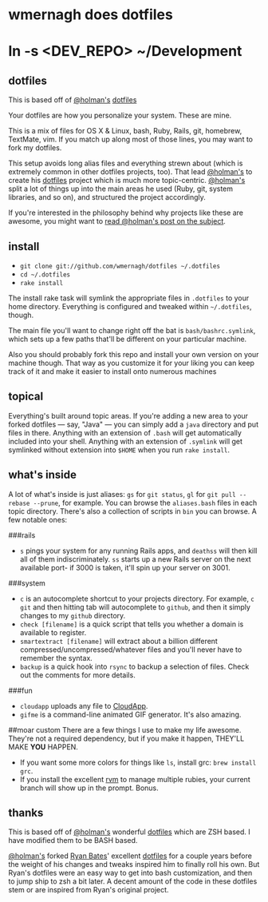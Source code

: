 # wmernagh does dotfiles

# ln -s <DEV_REPO> ~/Development

## dotfiles

This is based off of [@holman's](http://github.com/holman/) [dotfiles](http://github.com/holman/dotfiles)

Your dotfiles are how you personalize your system. These are mine. 

This is a mix of files for OS X & Linux, bash, Ruby, Rails, git, homebrew, TextMate, vim. If you match up along most of those lines, you may want to fork my dotfiles.

This setup avoids long alias files and everything strewn about (which is extremely common in other dotfiles projects, too). That lead [@holman's](http://github.com/holman/) to create his [dotfiles](http://github.com/holman/dotfiles) project which is much more topic-centric. [@holman's](http://github.com/holman/) split a lot of things up into the main areas he used (Ruby, git, system libraries, and so on), and structured the project accordingly.

If you're interested in the philosophy behind why projects like these are awesome, you might want to [read @holman's post on the subject](http://zachholman.com/2010/08/dotfiles-are-meant-to-be-forked/).

## install

- `git clone git://github.com/wmernagh/dotfiles ~/.dotfiles`
- `cd ~/.dotfiles`
- `rake install`

The install rake task will symlink the appropriate files in `.dotfiles` to your
home directory. Everything is configured and tweaked within `~/.dotfiles`,
though.

The main file you'll want to change right off the bat is `bash/bashrc.symlink`, which sets up a few paths that'll be different on your particular machine.

Also you should probably fork this repo and install your own version on your machine though. That way as you customize it for your liking you can keep track of it and make it easier to install onto numerous machines

## topical

Everything's built around topic areas. If you're adding a new area to your forked dotfiles — say, "Java" — you can simply add a `java` directory and put files in there. Anything with an extension of `.bash` will get automatically included into your shell. Anything with an extension of `.symlink` will get symlinked without extension into `$HOME` when you run `rake install`.

## what's inside

A lot of what's inside is just aliases: `gs` for `git status`, `gl` for `git pull --rebase --prune`, for example. You can browse the `aliases.bash` files in each topic directory. There's also a collection of scripts in `bin` you can browse. A few notable ones:

###rails
- `s` pings your system for any running Rails apps, and `deathss` will then
  kill all of them indiscriminately. `ss` starts up a new Rails server on the
  next available port- if 3000 is taken, it'll spin up your server on 3001.

###system
- `c` is an autocomplete shortcut to your projects directory. For example, `c
  git` and then hitting tab will autocomplete to `github`, and then it simply
  changes to my `github` directory.
- `check [filename]` is a quick script that tells you whether a domain is
  available to register.
- `smartextract [filename]` will extract about a billion different
  compressed/uncompressed/whatever files and you'll never have to remember the
  syntax.
- `backup` is a quick hook into `rsync` to backup a selection of files. Check
  out the comments for more details.

###fun
- `cloudapp` uploads any file to [CloudApp](http://getcloudapp.com).
- `gifme` is a command-line animated GIF generator. It's also amazing.

##moar custom
There are a few things I use to make my life awesome. They're not a required
dependency, but if you make it happen, THEY'LL MAKE **YOU** HAPPEN.

- If you want some more colors for things like `ls`, install grc: `brew install
  grc`.
- If you install the excellent [rvm](http://rvm.beginrescueend.com) to manage
  multiple rubies, your current branch will show up in the prompt. Bonus.

## thanks
This is based off of [@holman's](http://github.com/holman/) wonderful [dotfiles](http://github.com/holman/dotfiles) which are ZSH based. I have modified them to be BASH based.

[@holman's](http://github.com/holman/) forked [Ryan Bates](http://github.com/ryanb)' excellent [dotfiles](http://github.com/ryanb/dotfiles) for a couple years before the weight of his changes and tweaks inspired him to finally roll his own. But Ryan's dotfiles were an easy way to get into bash customization, and then to jump ship to zsh a bit later. A decent amount of the code in these dotfiles stem or are inspired from Ryan's original project.

